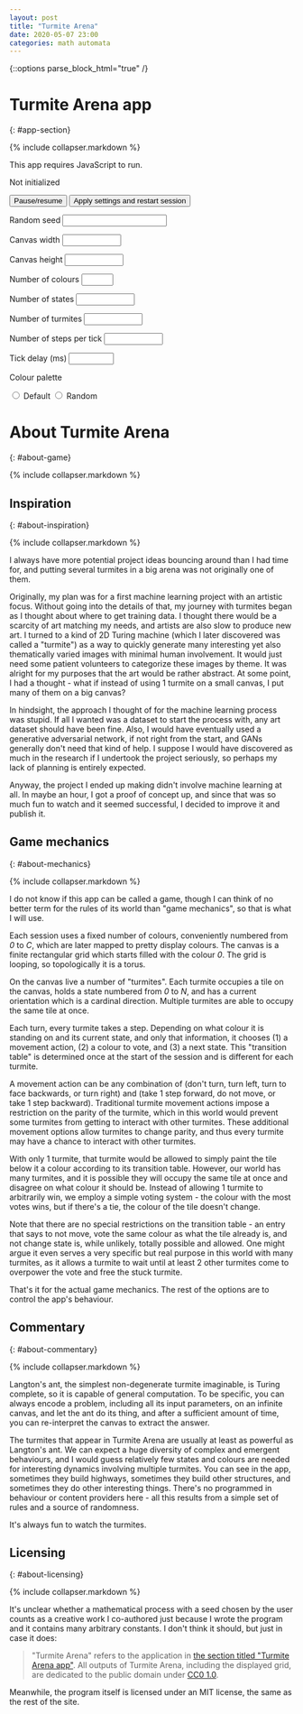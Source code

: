 ```yaml
---
layout: post
title: "Turmite Arena"
date: 2020-05-07 23:00
categories: math automata
---
```


{::options parse_block_html="true" /}

# Turmite Arena app
{: #app-section}

{% include collapser.markdown %}

<div id="game-window">

<div class="no-js">
This app requires JavaScript to run.
</div>

<div id="turmite-canvas"></div>

<div id="turmite-message"></div>

<div id="turmite-status">

Not initialized

</div>

<div id="turmite-settings-form">
<input type="button" value="Pause/resume">

<input type="button" value="Apply settings and restart session">

<label for="settings-seed">Random seed</label>
<input type="text" id="settings-seed" name="settings-seed">

<label for="settings-canvas-w">Canvas width</label>
<input type="number" id="settings-canvas-w" name="settings-canvas-w" min="1" max="10000000">

<label for="settings-canvas-h">Canvas height</label>
<input type="number" id="settings-canvas-h" name="settings-canvas-h" min="1" max="10000000">

<label for="settings-ncolors">Number of colours</label>
<input type="number" id="settings-ncolors" name="settings-ncolors" min="1" max="64">

<label for="settings-nstates">Number of states</label>
<input type="number" id="settings-nstates" name="settings-nstates" min="1" max="10000000">

<label for="settings-nturmites">Number of turmites</label>
<input type="number" id="settings-nturmites" name="settings-nturmites" min="1" max="10000000">

<label for="settings-ffiters">Number of steps per tick</label>
<input type="number" id="settings-ffiters" name="settings-ffiters" min="1" max="10000000">

<label for="settings-tick-delay">Tick delay (ms)</label>
<input type="number" id="settings-tick-delay" name="settings-tick-delay" min="10" max="10000">

Colour palette

<input type="radio" id="settings-color-map-default" name="settings-color-map" value="default">
<label for="settings-color-map-default">Default</label>

<input type="radio" id="settings-color-map-random" name="settings-color-map" value="default">
<label for="settings-color-map-random">Random</label>
</div>

</div>

# About Turmite Arena
{: #about-game}

{% include collapser.markdown %}

<div>

## Inspiration
{: #about-inspiration}

{% include collapser.markdown %}

<div>

I always have more potential project ideas bouncing around than I had time for, and putting several turmites in a big arena was not originally one of them.

Originally, my plan was for a first machine learning project with an artistic focus.
Without going into the details of that, my journey with turmites began as I thought about where to get training data.
I thought there would be a scarcity of art matching my needs, and artists are also slow to produce new art.
I turned to a kind of 2D Turing machine (which I later discovered was called a "turmite") as a way to quickly generate many interesting yet also thematically varied images with minimal human involvement.
It would just need some patient volunteers to categorize these images by theme.
It was alright for my purposes that the art would be rather abstract.
At some point, I had a thought - what if instead of using 1 turmite on a small canvas, I put many of them on a big canvas?

In hindsight, the approach I thought of for the machine learning process was stupid.
If all I wanted was a dataset to start the process with, any art dataset should have been fine.
Also, I would have eventually used a generative adversarial network, if not right from the start, and GANs generally don't need that kind of help.
I suppose I would have discovered as much in the research if I undertook the project seriously, so perhaps my lack of planning is entirely expected.

Anyway, the project I ended up making didn't involve machine learning at all.
In maybe an hour, I got a proof of concept up, and since that was so much fun to watch and it seemed successful, I decided to improve it and publish it.

</div>

## Game mechanics
{: #about-mechanics}

{% include collapser.markdown %}

<div>

I do not know if this app can be called a game, though I can think of no better term for the rules of its world than "game mechanics", so that is what I will use.

Each session uses a fixed number of colours, conveniently numbered from *0* to *C*, which are later mapped to pretty display colours.
The canvas is a finite rectangular grid which starts filled with the colour *0*.
The grid is looping, so topologically it is a torus.

On the canvas live a number of "turmites".
Each turmite occupies a tile on the canvas, holds a state numbered from *0* to *N*, and has a current orientation which is a cardinal direction.
Multiple turmites are able to occupy the same tile at once.

Each turn, every turmite takes a step.
Depending on what colour it is standing on and its current state, and only that information, it chooses (1) a movement action, (2) a colour to vote, and (3) a next state.
This "transition table" is determined once at the start of the session and is different for each turmite.

A movement action can be any combination of (don't turn, turn left, turn to face backwards, or turn right) and (take 1 step forward, do not move, or take 1 step backward).
Traditional turmite movement actions impose a restriction on the parity of the turmite, which in this world would prevent some turmites from getting to interact with other turmites.
These additional movement options allow turmites to change parity, and thus every turmite may have a chance to interact with other turmites.

With only 1 turmite, that turmite would be allowed to simply paint the tile below it a colour according to its transition table.
However, our world has many turmites, and it is possible they will occupy the same tile at once and disagree on what colour it should be.
Instead of allowing 1 turmite to arbitrarily win, we employ a simple voting system - the colour with the most votes wins, but if there's a tie, the colour of the tile doesn't change.

Note that there are no special restrictions on the transition table - an entry that says to not move, vote the same colour as what the tile already is, and not change state is, while unlikely, totally possible and allowed.
One might argue it even serves a very specific but real purpose in this world with many turmites, as it allows a turmite to wait until at least 2 other turmites come to overpower the vote and free the stuck turmite.

That's it for the actual game mechanics.
The rest of the options are to control the app's behaviour.

</div>

## Commentary
{: #about-commentary}

{% include collapser.markdown %}

<div>

Langton's ant, the simplest non-degenerate turmite imaginable, is Turing complete, so it is capable of general computation.
To be specific, you can always encode a problem, including all its input parameters, on an infinite canvas, and let the ant do its thing, and after a sufficient amount of time, you can re-interpret the canvas to extract the answer.

The turmites that appear in Turmite Arena are usually at least as powerful as Langton's ant.
We can expect a huge diversity of complex and emergent behaviours, and I would guess relatively few states and colours are needed for interesting dynamics involving multiple turmites.
You can see in the app, sometimes they build highways, sometimes they build other structures, and sometimes they do other interesting things.
There's no programmed in behaviour or content providers here - all this results from a simple set of rules and a source of randomness.

It's always fun to watch the turmites.

</div>

## Licensing
{: #about-licensing}

{% include collapser.markdown %}

<div>

It's unclear whether a mathematical process with a seed chosen by the user counts as a creative work I co-authored just because I wrote the program and it contains many arbitrary constants.
I don't think it should, but just in case it does:

> "Turmite Arena" refers to the application in [the section titled "Turmite Arena app"](#app-section).
> All outputs of Turmite Arena, including the displayed grid, are dedicated to the public domain under [CC0 1.0](https://creativecommons.org/publicdomain/zero/1.0/).

Meanwhile, the program itself is licensed under an MIT license, the same as the rest of the site.

</div>

</div>

<script src="/assets/js/turmite_arena.js"></script>